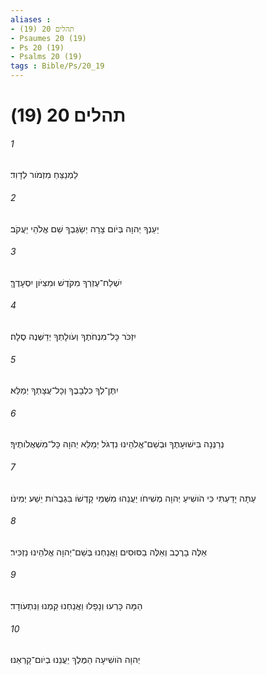 ```yaml
---
aliases : 
- תהלים 20 (19)
- Psaumes 20 (19)
- Ps 20 (19)
- Psalms 20 (19)
tags : Bible/Ps/20_19
---
```


# תהלים 20 (19)

###### 1
לַמְנַצֵּחַ מִזְמֹור לְדָוִד׃
###### 2
יַעַנְךָ יְהוָה בְּיֹום צָרָה יְשַׂגֶּבְךָ שֵׁם אֱלֹהֵי יַעֲקֹב׃
###### 3
יִשְׁלַח־עֶזְרְךָ מִקֹּדֶשׁ וּמִצִּיֹּון יִסְעָדֶךָּ׃
###### 4
יִזְכֹּר כָּל־מִנְחֹתֶךָ וְעֹולָתְךָ יְדַשְּׁנֶה סֶלָה׃
###### 5
יִתֶּן־לְךָ כִלְבָבֶךָ וְכָל־עֲצָתְךָ יְמַלֵּא׃
###### 6
נְרַנְּנָה בִּישׁוּעָתֶךָ וּבְשֵׁם־אֱלֹהֵינוּ נִדְגֹּל יְמַלֵּא יְהוָה כָּל־מִשְׁאֲלֹותֶיךָ׃
###### 7
עַתָּה יָדַעְתִּי כִּי הֹושִׁיעַ יְהוָה מְשִׁיחֹו יַעֲנֵהוּ מִשְּׁמֵי קָדְשֹׁו בִּגְבֻרֹות יֵשַׁע יְמִינֹו׃
###### 8
אֵלֶּה בָרֶכֶב וְאֵלֶּה בַסּוּסִים וַאֲנַחְנוּ בְּשֵׁם־יְהוָה אֱלֹהֵינוּ נַזְכִּיר׃
###### 9
הֵמָּה כָּרְעוּ וְנָפָלוּ וַאֲנַחְנוּ קַּמְנוּ וַנִּתְעֹודָד׃
###### 10
יְהוָה הֹושִׁיעָה הַמֶּלֶךְ יַעֲנֵנוּ בְיֹום־קָרְאֵנוּ׃
